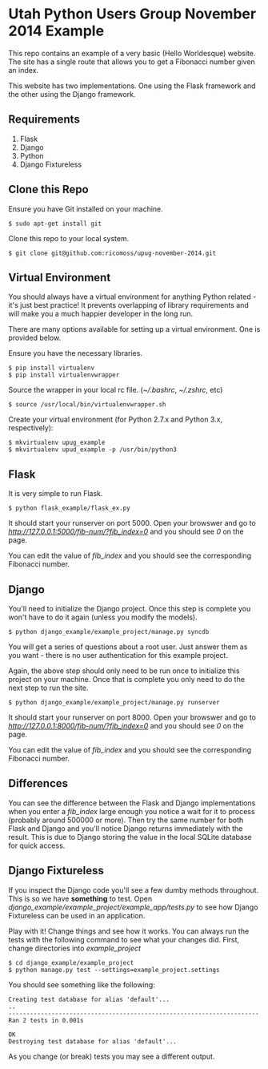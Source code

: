 Utah Python Users Group November 2014 Example
=============================================

This repo contains an example of a very basic (Hello Worldesque) website.  The site has a single route that allows you to get a Fibonacci number given an index.

This website has two implementations.  One using the Flask framework and the other using the Django framework.

Requirements
------------

1. Flask
2. Django
3. Python
4. Django Fixtureless

Clone this Repo
---------------

Ensure you have Git installed on your machine.

    $ sudo apt-get install git
    
Clone this repo to your local system.

    $ git clone git@github.com:ricomoss/upug-november-2014.git
    

Virtual Environment
-------------------

You should always have a virtual environment for anything Python related - it's just best practice!  It prevents overlapping of library requirements and will make you a much happier developer in the long run.

There are many options available for setting up a virtual environment.  One is provided below.

Ensure you have the necessary libraries.

    $ pip install virtualenv
    $ pip install virtualenvwrapper
    
Source the wrapper in your local rc file.  (*~/.bashrc*, *~/.zshrc*, etc)

    $ source /usr/local/bin/virtualenvwrapper.sh
    
Create your virtual environment  (for Python 2.7.x and Python 3.x, respectively):

    $ mkvirtualenv upug_example
    $ mkvirtualenv upud_example -p /usr/bin/python3


Flask
-----

It is very simple to run Flask.

    $ python flask_example/flask_ex.py
    
It should start your runserver on port 5000.  Open your browswer and go to *http://127.0.0.1:5000/fib-num/?fib_index=0* and you should see *0* on the page.

You can edit the value of *fib_index* and you should see the corresponding Fibonacci number.

Django
------

You'll need to initialize the Django project.  Once this step is complete you won't have to do it again (unless you modify the models).

    $ python django_example/example_project/manage.py syncdb
    
You will get a series of questions about a root user.  Just answer them as you want - there is no user authentication for this example project.

Again, the above step should only need to be run once to initialize this project on your machine.  Once that is complete you only need to do the next step to run the site.

    $ python django_example/example_project/manage.py runserver
    
It should start your runserver on port 8000.  Open your browswer and go to *http://127.0.0.1:8000/fib-num/?fib_index=0* and you should see *0* on the page.

You can edit the value of *fib_index* and you should see the corresponding Fibonacci number.

Differences
-----------

You can see the difference between the Flask and Django implementations when you enter a *fib_index* large enough you notice a wait for it to process (probably around 500000 or more).  Then try the same number for both Flask and Django and you'll notice Django returns immediately with the result.  This is due to Django storing the value in the local SQLite database for quick access.

Django Fixtureless
------------------

If you inspect the Django code you'll see a few dumby methods throughout.  This is so we have **something** to test.  Open *django_example/example_project/example_app/tests.py* to see how Django Fixtureless can be used in an application.

Play with it!  Change things and see how it works.  You can always run the tests with the following command to see what your changes did.  First, change directories into *example_project*

    $ cd django_example/example_project
    $ python manage.py test --settings=example_project.settings
    
You should see something like the following:

    Creating test database for alias 'default'...
    ..
    ----------------------------------------------------------------------
    Ran 2 tests in 0.001s
    
    OK
    Destroying test database for alias 'default'...
    
As you change (or break) tests you may see a different output.
